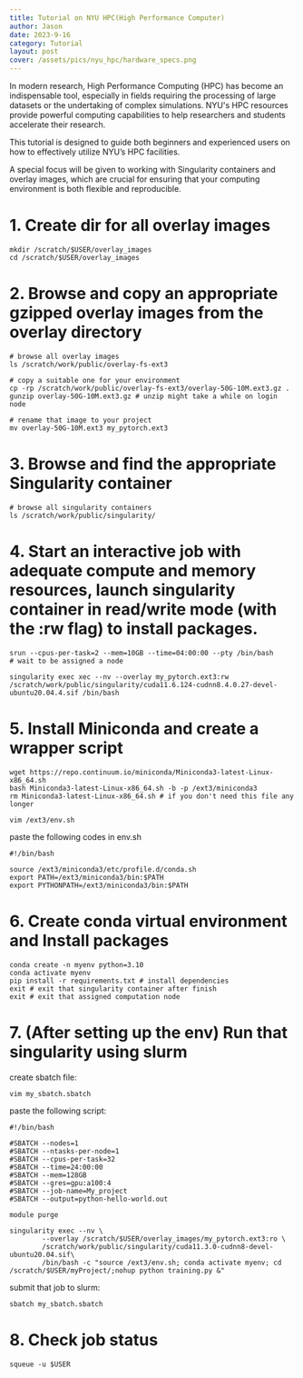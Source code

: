 ```yaml
---
title: Tutorial on NYU HPC(High Performance Computer)
author: Jason
date: 2023-9-16
category: Tutorial
layout: post
cover: /assets/pics/nyu_hpc/hardware_specs.png
---
```

In modern research, High Performance Computing (HPC) has become an indispensable tool, especially in fields requiring the processing of large datasets or the undertaking of complex simulations. NYU's HPC resources provide powerful computing capabilities to help researchers and students accelerate their research.

This tutorial is designed to guide both beginners and experienced users on how to effectively utilize NYU’s HPC facilities.

A special focus will be given to working with Singularity containers and overlay images, which are crucial for ensuring that your computing environment is both flexible and reproducible.

# 1. Create dir for all overlay images
```shell
mkdir /scratch/$USER/overlay_images
cd /scratch/$USER/overlay_images
```
# 2. Browse and copy an appropriate gzipped overlay images from the overlay directory
```shell
# browse all overlay images 
ls /scratch/work/public/overlay-fs-ext3

# copy a suitable one for your environment
cp -rp /scratch/work/public/overlay-fs-ext3/overlay-50G-10M.ext3.gz .
gunzip overlay-50G-10M.ext3.gz # unzip might take a while on login node

# rename that image to your project 
mv overlay-50G-10M.ext3 my_pytorch.ext3
```
# 3. Browse and find the appropriate Singularity container 
```shell
# browse all singularity containers
ls /scratch/work/public/singularity/
```
# 4. Start an interactive job with adequate compute and memory resources, launch singularity container in read/write mode (with the :rw flag) to install packages.
```shell
srun --cpus-per-task=2 --mem=10GB --time=04:00:00 --pty /bin/bash
# wait to be assigned a node

singularity exec xec --nv --overlay my_pytorch.ext3:rw /scratch/work/public/singularity/cuda11.6.124-cudnn8.4.0.27-devel-ubuntu20.04.4.sif /bin/bash

```
# 5. Install Miniconda and create a wrapper script
```shell
wget https://repo.continuum.io/miniconda/Miniconda3-latest-Linux-x86_64.sh
bash Miniconda3-latest-Linux-x86_64.sh -b -p /ext3/miniconda3
rm Miniconda3-latest-Linux-x86_64.sh # if you don't need this file any longer

vim /ext3/env.sh
```
paste the following codes in env.sh
```shell
#!/bin/bash

source /ext3/miniconda3/etc/profile.d/conda.sh
export PATH=/ext3/miniconda3/bin:$PATH
export PYTHONPATH=/ext3/miniconda3/bin:$PATH
```
# 6. Create conda virtual environment and Install packages 
```shell
conda create -n myenv python=3.10
conda activate myenv
pip install -r requirements.txt # install dependencies
exit # exit that singularity container after finish
exit # exit that assigned computation node
```
# 7. (After setting up the env) Run that singularity using slurm
create sbatch file:
```shell
vim my_sbatch.sbatch
```
paste the following script:
```shell
#!/bin/bash

#SBATCH --nodes=1
#SBATCH --ntasks-per-node=1
#SBATCH --cpus-per-task=32
#SBATCH --time=24:00:00
#SBATCH --mem=128GB
#SBATCH --gres=gpu:a100:4
#SBATCH --job-name=My_project
#SBATCH --output=python-hello-world.out

module purge

singularity exec --nv \
	    --overlay /scratch/$USER/overlay_images/my_pytorch.ext3:ro \
	    /scratch/work/public/singularity/cuda11.3.0-cudnn8-devel-ubuntu20.04.sif\
	    /bin/bash -c "source /ext3/env.sh; conda activate myenv; cd /scratch/$USER/myProject/;nohup python training.py &"

```
submit that job to slurm:
```shell
sbatch my_sbatch.sbatch
```
# 8. Check job status
```shell
squeue -u $USER
```
